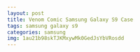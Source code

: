 ```yaml
---
layout: post
title: Venom Comic Samsung Galaxy S9 Case
tags: samsung galaxy s9
categories: samsung
img: 1au21b98skTJKMxywMk0GedJsYbVRosdd
---
```

